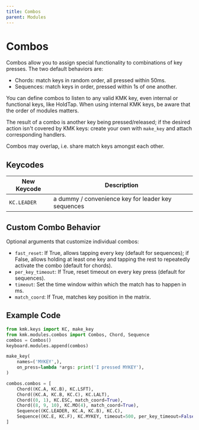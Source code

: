 ```yaml
---
title: Combos
parent: Modules
---
```


# Combos
Combos allow you to assign special functionality to combinations of key presses.
The two default behaviors are:
* Chords: match keys in random order, all pressed within 50ms.
* Sequences: match keys in order, pressed within 1s of one another.

You can define combos to listen to any valid KMK key, even internal or
functional keys, like HoldTap. When using internal KMK keys, be aware that the
order of modules matters.

The result of a combo is another key being pressed/released; if the desired
action isn't covered by KMK keys: create your own with `make_key` and attach
corresponding handlers.

Combos may overlap, i.e. share match keys amongst each other.

## Keycodes

|New Keycode |Description                                         |
|------------|----------------------------------------------------|
|`KC.LEADER` | a dummy / convenience key for leader key sequences |

## Custom Combo Behavior
Optional arguments that customize individual combos:
* `fast_reset`: If True, allows tapping every key (default for sequences);
   if False, allows holding at least one key and tapping the rest to repeatedly
   activate the combo (default for chords).
* `per_key_timeout`: If True, reset timeout on every key press (default for
  sequences).
* `timeout`: Set the time window within which the match has to happen in ms.
* `match_coord`: If True, matches key position in the matrix.

## Example Code
```python
from kmk.keys import KC, make_key
from kmk.modules.combos import Combos, Chord, Sequence
combos = Combos()
keyboard.modules.append(combos)

make_key(
    names=('MYKEY',),
    on_press=lambda *args: print('I pressed MYKEY'),
)

combos.combos = [
    Chord((KC.A, KC.B), KC.LSFT),
    Chord((KC.A, KC.B, KC.C), KC.LALT),
    Chord((0, 1), KC.ESC, match_coord=True),
    Chord((8, 9, 10), KC.MO(4), match_coord=True),
    Sequence((KC.LEADER, KC.A, KC.B), KC.C),
    Sequence((KC.E, KC.F), KC.MYKEY, timeout=500, per_key_timeout=False, fast_reset=False)
]
```
